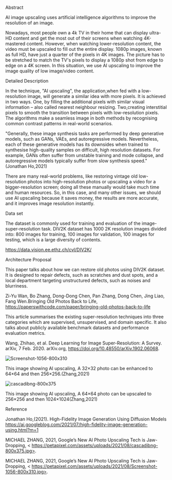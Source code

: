 Abstract

AI image upscaling uses artificial intelligence algorithms to improve the resolution of an image. 

Nowadays, most people own a 4k TV in their home that can display ultra-HD content and get the most out of their screens when watching 4K-mastered content. However, when watching lower-resolution content, the video must be upscaled to fill out the entire display. 1080p images, known as full HD, have just a quarter of the pixels in 4K images. The picture has to be stretched to match the TV's pixels to display a 1080p shot from edge to edge on a 4K screen. In this situation, we use AI upscaling to improve the image quality of low image/video content.


Detailed Description

In the technique, "AI upscaling", the application,when fed with a low-resolution image, will generate a similar idea with more
pixels. It is achieved in two ways. One, by filling the additional pixels with similar visual information – also called nearest neighbour resizing. Two,creating interstitial pixels to smooth the transition between pixels with low-resolution pixels. The algorithms make a seamless image in both methods by recognising
common contrast patterns in real-world scenarios. 

"Generally, these image synthesis tasks are performed by deep generative models, such as GANs, VAEs, and autoregressive models. Nevertheless, each of these generative models has its downsides when trained to synthesise high-quality samples on difficult, high resolution datasets. For example, GANs often suffer from unstable training and mode collapse, and autoregressive models typically suffer from slow synthesis speed." (Jonathan Ho,2021)

There are many real-world problems, like restoring vintage old low-resolution photos into high-resolution photos or upscaling a video for a bigger-resolution screen; doing all these manually would take much time and human resources. So, in this case, and many other issues, we should use AI upscaling because it saves money, the results are more accurate, and it improves image resolution instantly.


Data set

The dataset is commonly used for training and evaluation of the image-super-resolution task. DIV2K dataset has 1000 2K resolution images divided into: 800 images for training, 100 images for validation, 100 images for testing, which is a large diversity of contents.

https://data.vision.ee.ethz.ch/cvl/DIV2K/


Architecture Proposal

This paper talks about how we can restore old photos using DIV2K dataset. It is designed to repair defects, such as scratches and dust spots, and a local department targeting unstructured defects, such as noises and blurriness.

Zi-Yu Wan, Bo Zhang, Dong-Dong Chen, Pan Zhang, Dong Chen, Jing Liao, Fang Wen.Bringing Old Photos Back to Life, https://paperswithcode.com/paper/bringing-old-photos-back-to-life




This article summarises the existing super-resolution techniques into three categories which are supervised, unsupervised, and domain specific. It also talks about publicly available benchmark datasets and performance evaluation metrics.

Wang, Zhihao, et al. Deep Learning for Image Super-Resolution: A Survey. arXiv, 7 Feb. 2020. arXiv.org, https://doi.org/10.48550/arXiv.1902.06068.



![Screenshot-1056-800x310](https://user-images.githubusercontent.com/114939556/202602258-c25f8eca-1210-4272-ad81-ceb959c0365b.jpg)

This image showing AI upscaling, A 32×32 photo can be enhanced to 64×64 and then 256×256.(Zhang,2021)


![cascadibng-800x375](https://user-images.githubusercontent.com/114939556/202602507-75d89f1f-25eb-4527-83a1-caec4ed4060a.jpg)

This image showing AI upscaling, A 64×64 photo can be upscaled to 256×256 and then 1024×1024(Zhang,2021)



Reference 

Jonathan Ho,(2021). High-Fidelity Image Generation Using Diffusion Models https://ai.googleblog.com/2021/07/high-fidelity-image-generation-using.html?m=1

MICHAEL ZHANG, 2021, Google’s New AI Photo Upscaling Tech is Jaw-Dropping, < https://petapixel.com/assets/uploads/2021/08/cascadibng-800x375.jpg>.

MICHAEL ZHANG, 2021, Google’s New AI Photo Upscaling Tech is Jaw-Dropping, < https://petapixel.com/assets/uploads/2021/08/Screenshot-1056-800x310.jpg>.


